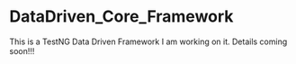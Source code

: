 # DataDriven_Core_Framework
This is a TestNG Data Driven Framework
I am working on it. Details coming soon!!!

